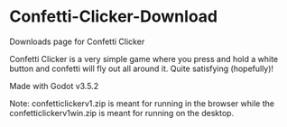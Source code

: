 # Confetti-Clicker-Download
Downloads page for Confetti Clicker


Confetti Clicker is a very simple game where you press and hold a white button and confetti will fly out all around it. Quite satisfying (hopefully)!


Made with Godot v3.5.2

Note: confetticlickerv1.zip is meant for running in the browser while the confetticlickerv1win.zip is meant for running on the desktop.

